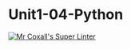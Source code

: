 # Unit1-04-Python
[![Mr Coxall's Super Linter](https://github.com/ICS3U-C-Programming-Christopher-El-Murr/Unit1-04-Python>/workflows/Mr%20Coxall's%20Super%20Linter/badge.svg)](https://github.com/<OWNER>/<REPOSITORY>/actions/)
